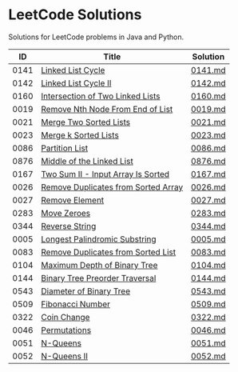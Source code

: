 # LeetCode Solutions

Solutions for LeetCode problems in Java and Python.

| ID   | Title                                                                                                    | Solution                       |
| ---- | -------------------------------------------------------------------------------------------------------- | ------------------------------ |
| 0141 | [Linked List Cycle](https://leetcode.cn/problems/linked-list-cycle/)                                     | [0141.md](./Solutions/0141.md) |
| 0142 | [Linked List Cycle II](https://leetcode.cn/problems/linked-list-cycle-ii/)                               | [0142.md](./Solutions/0142.md) |
| 0160 | [Intersection of Two Linked Lists](https://leetcode.cn/problems/intersection-of-two-linked-lists/)       | [0160.md](./Solutions/0160.md) |
| 0019 | [Remove Nth Node From End of List](https://leetcode.cn/problems/remove-nth-node-from-end-of-list/)       | [0019.md](./Solutions/0019.md) |
| 0021 | [Merge Two Sorted Lists](https://leetcode.cn/problems/merge-two-sorted-lists/)                           | [0021.md](./Solutions/0021.md) |
| 0023 | [Merge k Sorted Lists](https://leetcode.cn/problems/merge-k-sorted-lists/)                               | [0023.md](./Solutions/0023.md) |
| 0086 | [Partition List](https://leetcode.cn/problems/partition-list/)                                           | [0086.md](./Solutions/0086.md) |
| 0876 | [Middle of the Linked List](https://leetcode.cn/problems/middle-of-the-linked-list/)                     | [0876.md](./Solutions/0876.md) |
| 0167 | [Two Sum II - Input Array Is Sorted](https://leetcode.cn/problems/two-sum-ii-input-array-is-sorted/)     | [0167.md](./Solutions/0167.md) |
| 0026 | [Remove Duplicates from Sorted Array](https://leetcode.cn/problems/remove-duplicates-from-sorted-array/) | [0026.md](./Solutions/0026.md) |
| 0027 | [Remove Element](https://leetcode.cn/problems/remove-element/)                                           | [0027.md](./Solutions/0027.md) |
| 0283 | [Move Zeroes](https://leetcode.cn/problems/move-zeroes/)                                                 | [0283.md](./Solutions/0283.md) |
| 0344 | [Reverse String](https://leetcode.cn/problems/reverse-string/)                                           | [0344.md](./Solutions/0344.md) |
| 0005 | [Longest Palindromic Substring](https://leetcode.cn/problems/longest-palindromic-substring/)             | [0005.md](./Solutions/0005.md) |
| 0083 | [Remove Duplicates from Sorted List](https://leetcode.cn/problems/remove-duplicates-from-sorted-list/)   | [0083.md](./Solutions/0083.md) |
| 0104 | [Maximum Depth of Binary Tree](https://leetcode.cn/problems/maximum-depth-of-binary-tree/)               | [0104.md](./Solutions/0104.md) |
| 0144 | [Binary Tree Preorder Traversal](https://leetcode.cn/problems/binary-tree-preorder-traversal/)           | [0144.md](./Solutions/0144.md) |
| 0543 | [Diameter of Binary Tree](https://leetcode.cn/problems/diameter-of-binary-tree/)                         | [0543.md](./Solutions/0543.md) |
| 0509 | [Fibonacci Number](https://leetcode.cn/problems/fibonacci-number/)                                       | [0509.md](./Solutions/0509.md) |
| 0322 | [Coin Change](https://leetcode.cn/problems/coin-change/)                                                 | [0322.md](./Solutions/0322.md) |
| 0046 | [Permutations](https://leetcode.cn/problems/permutations/)                                               | [0046.md](./Solutions/0046.md) |
| 0051 | [N-Queens](https://leetcode.cn/problems/n-queens/)                                                       | [0051.md](./Solutions/0051.md) |
| 0052 | [N-Queens II](https://leetcode.cn/problems/n-queens-ii/)                                                 | [0052.md](./Solutions/0052.md) |